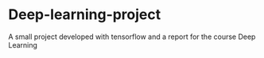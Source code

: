 # Deep-learning-project
A small project developed with tensorflow and a report for the course Deep Learning 
